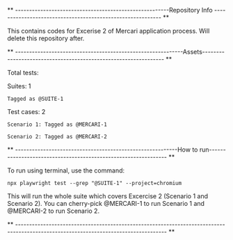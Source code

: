 ** -------------------------------------------------------Repository Info ----------------------------------------------------------- **

This contains codes for Excerise 2 of Mercari application process. Will delete this repository after.

** ------------------------------------------------------------Assets---------------------------------------------------------------- **

Total tests:

Suites: 1

    Tagged as @SUITE-1

Test cases: 2

    Scenario 1: Tagged as @MERCARI-1
    
    Scenario 2: Tagged as @MERCARI-2

** ----------------------------------------------------------How to run--------------------------------------------------------------- **

To run using terminal, use the command:  

    npx playwright test --grep "@SUITE-1" --project=chromium

This will run the whole suite which covers Excercise 2 (Scenario 1 and
Scenario 2). You can cherry-pick @MERCARI-1 to run Scenario 1
and @MERCARI-2 to run Scenario 2.

** ------------------------------------------------------------------------------------------------------------------------------------ **

